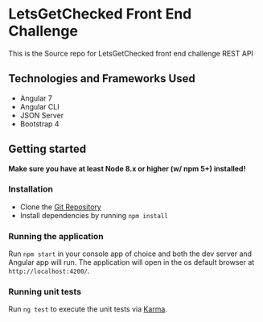 # LetsGetChecked Front End Challenge

This is the Source repo for LetsGetChecked front end challenge REST API

## Technologies and Frameworks Used

- Angular 7
- Angular CLI
- JSON Server
- Bootstrap 4

## Getting started

**Make sure you have at least Node 8.x or higher (w/ npm 5+) installed!**

### Installation

- Clone the [Git Repository](https://github.com/Biffyn/lgc-front-end-challenge.git)
- Install dependencies by running `npm install`

### Running the application

Run `npm start` in your console app of choice and both the dev server and Angular app will run. The application will open in the os default browser at `http://localhost:4200/`.

### Running unit tests

Run `ng test` to execute the unit tests via [Karma](https://karma-runner.github.io).
